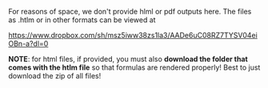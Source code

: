 For reasons of space, we don't provide hlml or pdf outputs here. The files as .htlm or in other formats can be viewed at 

https://www.dropbox.com/sh/msz5iww38zs1la3/AADe6uC08RZ7TYSV04eiOBn-a?dl=0

**NOTE**: for html files, if provided, you must also **download the folder that comes with the htlm file** so that formulas are rendered properly! Best to just download the zip of all files!
